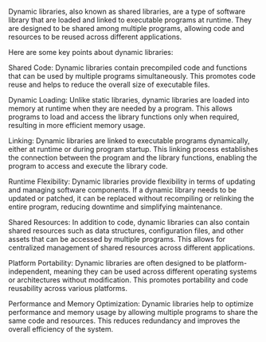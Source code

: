 Dynamic libraries, also known as shared libraries, are a type of software library that are loaded and linked to executable programs at runtime. They are designed to be shared among multiple programs, allowing code and resources to be reused across different applications.

Here are some key points about dynamic libraries:

Shared Code: Dynamic libraries contain precompiled code and functions that can be used by multiple programs simultaneously. This promotes code reuse and helps to reduce the overall size of executable files.

Dynamic Loading: Unlike static libraries, dynamic libraries are loaded into memory at runtime when they are needed by a program. This allows programs to load and access the library functions only when required, resulting in more efficient memory usage.

Linking: Dynamic libraries are linked to executable programs dynamically, either at runtime or during program startup. This linking process establishes the connection between the program and the library functions, enabling the program to access and execute the library code.

Runtime Flexibility: Dynamic libraries provide flexibility in terms of updating and managing software components. If a dynamic library needs to be updated or patched, it can be replaced without recompiling or relinking the entire program, reducing downtime and simplifying maintenance.

Shared Resources: In addition to code, dynamic libraries can also contain shared resources such as data structures, configuration files, and other assets that can be accessed by multiple programs. This allows for centralized management of shared resources across different applications.

Platform Portability: Dynamic libraries are often designed to be platform-independent, meaning they can be used across different operating systems or architectures without modification. This promotes portability and code reusability across various platforms.

Performance and Memory Optimization: Dynamic libraries help to optimize performance and memory usage by allowing multiple programs to share the same code and resources. This reduces redundancy and improves the overall efficiency of the system.
